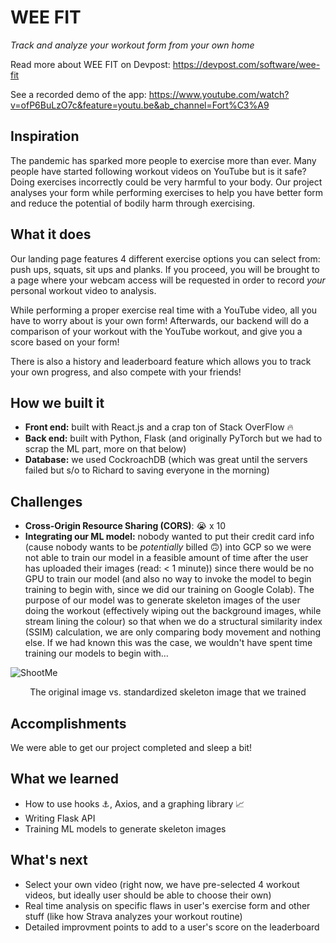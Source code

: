 # WEE FIT
_Track and analyze your workout form from your own home_

Read more about WEE FIT on Devpost: https://devpost.com/software/wee-fit

See a recorded demo of the app: https://www.youtube.com/watch?v=ofP6BuLzO7c&feature=youtu.be&ab_channel=Fort%C3%A9

## Inspiration
The pandemic has sparked more people to exercise more than ever. Many people have started following workout videos on YouTube but is it safe? Doing exercises incorrectly could be very harmful to your body. Our project analyses your form while performing exercises to help you have better form and reduce the potential of bodily harm through exercising.

## What it does
Our landing page features 4 different exercise options you can select from: push ups, squats, sit ups and planks. If you proceed, you will be brought to a page where your webcam access will be requested in order to record _your_ personal workout video to analysis.

While performing a proper exercise real time with a YouTube video, all you have to worry about is your own form! Afterwards, our backend will do a comparison of your workout with the YouTube workout, and give you a score based on your form!

There is also a history and leaderboard feature which allows you to track your own progress, and also compete with your friends!

## How we built it
- **Front end:** built with React.js and a crap ton of Stack OverFlow 🔥
- **Back end:** built with Python, Flask (and originally PyTorch but we had to scrap the ML part, more on that below)
- **Database:** we used CockroachDB (which was great until the servers failed but s/o to Richard to saving everyone in the morning)

## Challenges
- **Cross-Origin Resource Sharing (CORS)**: 😭 x 10
- **Integrating our ML model:** nobody wanted to put their credit card info (cause nobody wants to be *potentially* billed 🙃) into GCP so we were not able to train our model in a feasible amount of time after the user has uploaded their images (read: < 1 minute)) since there would be no GPU to train our model (and also no way to invoke the model to begin training to begin with, since we did our training on Google Colab). The purpose of our model was to generate skeleton images of the user doing the workout (effectively wiping out the background images, while stream lining the colour) so that when we do a structural similarity index (SSIM) calculation, we are only comparing body movement and nothing else. If we had known this was the case, we wouldn't have spent time training our models to begin with...
  
![ShootMe](/readme-images/sideBySide.png)
<div align="center">The original image vs. standardized skeleton image that we trained</div>


## Accomplishments
We were able to get our project completed and sleep a bit!

## What we learned
- How to use hooks ⚓, Axios, and a graphing library 📈
- Writing Flask API
- Training ML models to generate skeleton images

## What's next
- Select your own video (right now, we have pre-selected 4 workout videos, but ideally user should be able to choose their own)
- Real time analysis on specific flaws in user's exercise form and other stuff (like how Strava analyzes your workout routine)
- Detailed improvment points to add to a user's score on the leaderboard
